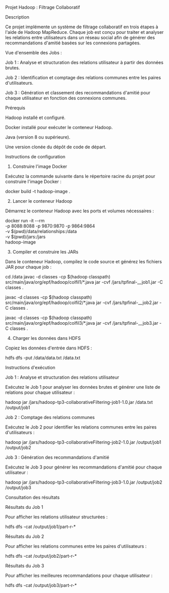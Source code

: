Projet Hadoop : Filtrage Collaboratif

Description

Ce projet implémente un système de filtrage collaboratif en trois étapes à l'aide de Hadoop MapReduce. Chaque job est conçu pour traiter et analyser les relations entre utilisateurs dans un réseau social afin de générer des recommandations d'amitié basées sur les connexions partagées.

Vue d'ensemble des Jobs :

Job 1 : Analyse et structuration des relations utilisateur à partir des données brutes.

Job 2 : Identification et comptage des relations communes entre les paires d'utilisateurs.

Job 3 : Génération et classement des recommandations d'amitié pour chaque utilisateur en fonction des connexions communes.

Prérequis

Hadoop installé et configuré.

Docker installé pour exécuter le conteneur Hadoop.

Java (version 8 ou supérieure).

Une version clonée du dépôt de code de départ.

Instructions de configuration

1. Construire l'image Docker

Exécutez la commande suivante dans le répertoire racine du projet pour construire l'image Docker :

docker build -t hadoop-image .

2. Lancer le conteneur Hadoop

Démarrez le conteneur Hadoop avec les ports et volumes nécessaires :

docker run -it --rm \
-p 8088:8088 -p 9870:9870 -p 9864:9864 \
-v $(pwd)/data/relationships:/data \
-v $(pwd)/jars:/jars \
hadoop-image

3. Compiler et construire les JARs

Dans le conteneur Hadoop, compilez le code source et générez les fichiers JAR pour chaque job :

cd /data
javac -d classes -cp $(hadoop classpath) src/main/java/org/epf/hadoop/colfil1/*.java
jar -cvf /jars/tpfinal-<prenom>_<nom>_job1.jar -C classes .

javac -d classes -cp $(hadoop classpath) src/main/java/org/epf/hadoop/colfil2/*.java
jar -cvf /jars/tpfinal-<prenom>_<nom>_job2.jar -C classes .

javac -d classes -cp $(hadoop classpath) src/main/java/org/epf/hadoop/colfil3/*.java
jar -cvf /jars/tpfinal-<prenom>_<nom>_job3.jar -C classes .

4. Charger les données dans HDFS

Copiez les données d'entrée dans HDFS :

hdfs dfs -put /data/data.txt /data.txt

Instructions d'exécution

Job 1 : Analyse et structuration des relations utilisateur

Exécutez le Job 1 pour analyser les données brutes et générer une liste de relations pour chaque utilisateur :

hadoop jar /jars/hadoop-tp3-collaborativeFiltering-job1-1.0.jar /data.txt /output/job1

Job 2 : Comptage des relations communes

Exécutez le Job 2 pour identifier les relations communes entre les paires d'utilisateurs :

hadoop jar /jars/hadoop-tp3-collaborativeFiltering-job2-1.0.jar /output/job1 /output/job2

Job 3 : Génération des recommandations d'amitié

Exécutez le Job 3 pour générer les recommandations d'amitié pour chaque utilisateur :

hadoop jar /jars/hadoop-tp3-collaborativeFiltering-job3-1.0.jar  /output/job2 /output/job3

Consultation des résultats

Résultats du Job 1

Pour afficher les relations utilisateur structurées :

hdfs dfs -cat /output/job1/part-r-*

Résultats du Job 2

Pour afficher les relations communes entre les paires d'utilisateurs :

hdfs dfs -cat /output/job2/part-r-*

Résultats du Job 3

Pour afficher les meilleures recommandations pour chaque utilisateur :

hdfs dfs -cat /output/job3/part-r-*

